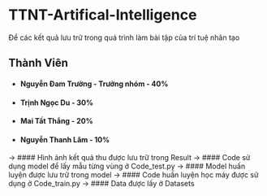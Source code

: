 # TTNT-Artifical-Intelligence
Để các kết quả lưu trữ trong quá trình làm bài tập của trí tuệ nhân tạo
## Thành Viên
- #### Nguyễn Đam Trường - Trưởng nhóm - 40%
- #### Trịnh Ngọc Du - 30%
- #### Mai Tất Thắng - 20%
- #### Nguyễn Thanh Lâm - 10%
-> #### Hình ảnh kết quả thu được lưu trữ trong Result
-> #### Code sử dụng model để lấy mẫu từng vùng ở Code_test.py
-> #### Model huấn luyện được lưu trữ trong model
-> #### Code huấn luyện học máy được sử dụng ở Code_train.py
-> #### Data được lấy ở Datasets

